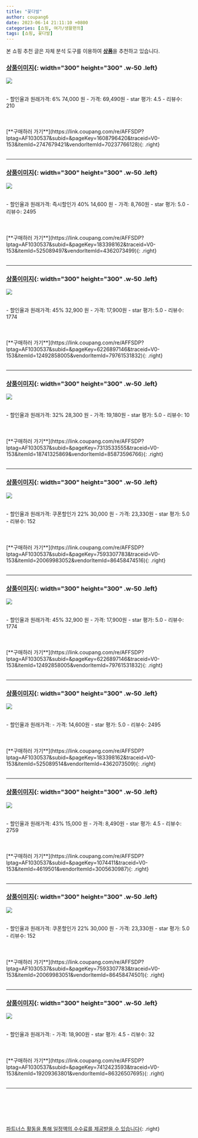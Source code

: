 ```yaml
---
title: "꽃다발"
author: coupang6
date: 2023-06-14 21:11:10 +0800
categories: [쇼핑, 여가/생활편의]
tags: [쇼핑, 꽃다발]
---
```


본 쇼핑 추천 글은 자체 분석 도구를 이용하여 [**상품**](https://link.coupang.com/a/bao1ui)을 추천하고 있습니다.

### [상품이미지](https://link.coupang.com/re/AFFSDP?lptag=AF1030537&subid=&pageKey=1608796420&traceid=V0-153&itemId=2747679421&vendorItemId=70237766128){: width="300" height="300" .w-50 .left}

![](https://thumbnail7.coupangcdn.com/thumbnails/remote/230x230ex/image/vendor_inventory/8114/5edfd3c09ee61d0987da6e54e9d93bcb92eec14e833bc6f0fad1fe779df8.jpg)


<br>
- 할인율과 원래가격: 6%  74,000   원
- 가격: 69,490원
- star 평가: 4.5
- 리뷰수: 210
<br>
<br>
<br>
<br>
[**구매하러 가기**](https://link.coupang.com/re/AFFSDP?lptag=AF1030537&subid=&pageKey=1608796420&traceid=V0-153&itemId=2747679421&vendorItemId=70237766128){: .right}
<br>
<br>

---

### [상품이미지](https://link.coupang.com/re/AFFSDP?lptag=AF1030537&subid=&pageKey=183398162&traceid=V0-153&itemId=525089497&vendorItemId=4362073499){: width="300" height="300" .w-50 .left}

![](https://thumbnail9.coupangcdn.com/thumbnails/remote/230x230ex/image/retail/images/2019/01/19/1/8/068da627-f437-48bf-8bf3-26fd4eb2a72e.jpg)


<br>
- 할인율과 원래가격: 즉시할인가 40%  14,600   원
- 가격: 8,760원
- star 평가: 5.0
- 리뷰수: 2495
<br>
<br>
<br>
<br>
[**구매하러 가기**](https://link.coupang.com/re/AFFSDP?lptag=AF1030537&subid=&pageKey=183398162&traceid=V0-153&itemId=525089497&vendorItemId=4362073499){: .right}
<br>
<br>

---

### [상품이미지](https://link.coupang.com/re/AFFSDP?lptag=AF1030537&subid=&pageKey=6226897146&traceid=V0-153&itemId=12492858005&vendorItemId=79761531832){: width="300" height="300" .w-50 .left}

![](https://thumbnail6.coupangcdn.com/thumbnails/remote/230x230ex/image/retail/images/832326299257082-6828fb35-3723-4ba2-941a-6351a0aa2966.jpg)


<br>
- 할인율과 원래가격: 45%  32,900   원
- 가격: 17,900원
- star 평가: 5.0
- 리뷰수: 1774
<br>
<br>
<br>
<br>
[**구매하러 가기**](https://link.coupang.com/re/AFFSDP?lptag=AF1030537&subid=&pageKey=6226897146&traceid=V0-153&itemId=12492858005&vendorItemId=79761531832){: .right}
<br>
<br>

---

### [상품이미지](https://link.coupang.com/re/AFFSDP?lptag=AF1030537&subid=&pageKey=7313533555&traceid=V0-153&itemId=18741325869&vendorItemId=85873596766){: width="300" height="300" .w-50 .left}

![](https://thumbnail10.coupangcdn.com/thumbnails/remote/230x230ex/image/rs_quotation_api/x8roejjt/dd7793cf9f804daa8d7385860afc82dc.jpg)


<br>
- 할인율과 원래가격: 32%  28,300   원
- 가격: 19,180원
- star 평가: 5.0
- 리뷰수: 10
<br>
<br>
<br>
<br>
[**구매하러 가기**](https://link.coupang.com/re/AFFSDP?lptag=AF1030537&subid=&pageKey=7313533555&traceid=V0-153&itemId=18741325869&vendorItemId=85873596766){: .right}
<br>
<br>

---

### [상품이미지](https://link.coupang.com/re/AFFSDP?lptag=AF1030537&subid=&pageKey=7593307783&traceid=V0-153&itemId=20069983052&vendorItemId=86458474516){: width="300" height="300" .w-50 .left}

![](https://thumbnail9.coupangcdn.com/thumbnails/remote/230x230ex/image/vendor_inventory/06fe/1acab9e53a778e6550d5d5e5ae46f31adf62a19eb48ea99d82759247e02d.jpg)


<br>
- 할인율과 원래가격: 쿠폰할인가 22%  30,000   원
- 가격: 23,330원
- star 평가: 5.0
- 리뷰수: 152
<br>
<br>
<br>
<br>
[**구매하러 가기**](https://link.coupang.com/re/AFFSDP?lptag=AF1030537&subid=&pageKey=7593307783&traceid=V0-153&itemId=20069983052&vendorItemId=86458474516){: .right}
<br>
<br>

---

### [상품이미지](https://link.coupang.com/re/AFFSDP?lptag=AF1030537&subid=&pageKey=6226897146&traceid=V0-153&itemId=12492858005&vendorItemId=79761531832){: width="300" height="300" .w-50 .left}

![](https://thumbnail6.coupangcdn.com/thumbnails/remote/230x230ex/image/retail/images/832326299257082-6828fb35-3723-4ba2-941a-6351a0aa2966.jpg)


<br>
- 할인율과 원래가격: 45%  32,900   원
- 가격: 17,900원
- star 평가: 5.0
- 리뷰수: 1774
<br>
<br>
<br>
<br>
[**구매하러 가기**](https://link.coupang.com/re/AFFSDP?lptag=AF1030537&subid=&pageKey=6226897146&traceid=V0-153&itemId=12492858005&vendorItemId=79761531832){: .right}
<br>
<br>

---

### [상품이미지](https://link.coupang.com/re/AFFSDP?lptag=AF1030537&subid=&pageKey=183398162&traceid=V0-153&itemId=525089514&vendorItemId=4362073509){: width="300" height="300" .w-50 .left}

![](https://thumbnail7.coupangcdn.com/thumbnails/remote/230x230ex/image/retail/images/2019/01/19/1/8/2e87eb10-2751-4807-8eb7-b8949a7fb79e.jpg)


<br>
- 할인율과 원래가격: 
- 가격: 14,600원
- star 평가: 5.0
- 리뷰수: 2495
<br>
<br>
<br>
<br>
[**구매하러 가기**](https://link.coupang.com/re/AFFSDP?lptag=AF1030537&subid=&pageKey=183398162&traceid=V0-153&itemId=525089514&vendorItemId=4362073509){: .right}
<br>
<br>

---

### [상품이미지](https://link.coupang.com/re/AFFSDP?lptag=AF1030537&subid=&pageKey=1074411&traceid=V0-153&itemId=4619501&vendorItemId=3005630987){: width="300" height="300" .w-50 .left}

![](https://thumbnail8.coupangcdn.com/thumbnails/remote/230x230ex/image/retail/images/2787187348003296-afbfbab3-99e2-4ef2-b298-82550de65bbe.jpg)


<br>
- 할인율과 원래가격: 43%  15,000   원
- 가격: 8,490원
- star 평가: 4.5
- 리뷰수: 2759
<br>
<br>
<br>
<br>
[**구매하러 가기**](https://link.coupang.com/re/AFFSDP?lptag=AF1030537&subid=&pageKey=1074411&traceid=V0-153&itemId=4619501&vendorItemId=3005630987){: .right}
<br>
<br>

---

### [상품이미지](https://link.coupang.com/re/AFFSDP?lptag=AF1030537&subid=&pageKey=7593307783&traceid=V0-153&itemId=20069983051&vendorItemId=86458474501){: width="300" height="300" .w-50 .left}

![](https://thumbnail8.coupangcdn.com/thumbnails/remote/230x230ex/image/vendor_inventory/3be3/3a5265b28477dcd13c63e5e39aa876702adeeaac41a4b71aeb751eb23ae3.jpg)


<br>
- 할인율과 원래가격: 쿠폰할인가 22%  30,000   원
- 가격: 23,330원
- star 평가: 5.0
- 리뷰수: 152
<br>
<br>
<br>
<br>
[**구매하러 가기**](https://link.coupang.com/re/AFFSDP?lptag=AF1030537&subid=&pageKey=7593307783&traceid=V0-153&itemId=20069983051&vendorItemId=86458474501){: .right}
<br>
<br>

---

### [상품이미지](https://link.coupang.com/re/AFFSDP?lptag=AF1030537&subid=&pageKey=7412423593&traceid=V0-153&itemId=19209363801&vendorItemId=86326507695){: width="300" height="300" .w-50 .left}

![](https://thumbnail7.coupangcdn.com/thumbnails/remote/230x230ex/image/rs_quotation_api/foe0qg0z/a868f9dbe7cb4ff481d68bfaa8de8bbf.jpg)


<br>
- 할인율과 원래가격: 
- 가격: 18,900원
- star 평가: 4.5
- 리뷰수: 32
<br>
<br>
<br>
<br>
[**구매하러 가기**](https://link.coupang.com/re/AFFSDP?lptag=AF1030537&subid=&pageKey=7412423593&traceid=V0-153&itemId=19209363801&vendorItemId=86326507695){: .right}
<br>
<br>

---
<br><br><br><br><br> [파트너스 활동을 통해 일정액의 수수료를 제공받을 수 있습니다](https://link.coupang.com/a/bao1ui){: .right}